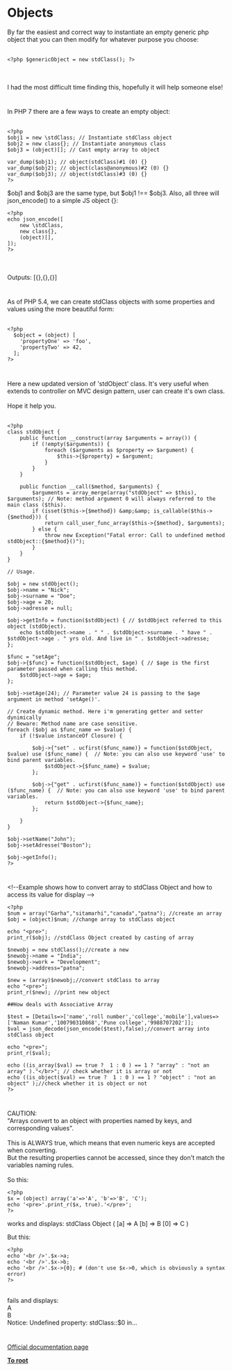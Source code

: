 # Objects



By far the easiest and correct way to instantiate an empty generic php object that you can then modify for whatever purpose you choose:<br><br>

```
<?php $genericObject = new stdClass(); ?>
```
<br><br>I had the most difficult time finding this, hopefully it will help someone else!  

#

In PHP 7 there are a few ways to create an empty object:<br><br>

```
<?php
$obj1 = new \stdClass; // Instantiate stdClass object
$obj2 = new class{}; // Instantiate anonymous class
$obj3 = (object)[]; // Cast empty array to object

var_dump($obj1); // object(stdClass)#1 (0) {}
var_dump($obj2); // object(class@anonymous)#2 (0) {}
var_dump($obj3); // object(stdClass)#3 (0) {}
?>
```


$obj1 and $obj3 are the same type, but $obj1 !== $obj3. Also, all three will json_encode() to a simple JS object {}:



```
<?php
echo json_encode([
    new \stdClass,
    new class{},
    (object)[],
]);
?>
```
<br><br>Outputs: [{},{},{}]  

#

As of PHP 5.4, we can create stdClass objects with some properties and values using the more beautiful form:<br><br>

```
<?php
  $object = (object) [
    'propertyOne' => 'foo',
    'propertyTwo' => 42,
  ];
?>
```
  

#

Here a new updated version of &apos;stdObject&apos; class. It&apos;s very useful when extends to controller on MVC design pattern, user can create it&apos;s own class.<br><br>Hope it help you.<br><br> 

```
<?php
class stdObject {
    public function __construct(array $arguments = array()) {
        if (!empty($arguments)) {
            foreach ($arguments as $property => $argument) {
                $this->{$property} = $argument;
            }
        }
    }

    public function __call($method, $arguments) {
        $arguments = array_merge(array("stdObject" => $this), $arguments); // Note: method argument 0 will always referred to the main class ($this).
        if (isset($this->{$method}) &amp;&amp; is_callable($this->{$method})) {
            return call_user_func_array($this->{$method}, $arguments);
        } else {
            throw new Exception("Fatal error: Call to undefined method stdObject::{$method}()");
        }
    }
}

// Usage.

$obj = new stdObject();
$obj->name = "Nick";
$obj->surname = "Doe";
$obj->age = 20;
$obj->adresse = null;

$obj->getInfo = function($stdObject) { // $stdObject referred to this object (stdObject).
    echo $stdObject->name . " " . $stdObject->surname . " have " . $stdObject->age . " yrs old. And live in " . $stdObject->adresse;
};

$func = "setAge";
$obj->{$func} = function($stdObject, $age) { // $age is the first parameter passed when calling this method.
    $stdObject->age = $age;
};

$obj->setAge(24); // Parameter value 24 is passing to the $age argument in method 'setAge()'.

// Create dynamic method. Here i'm generating getter and setter dynimically
// Beware: Method name are case sensitive.
foreach ($obj as $func_name => $value) {
    if (!$value instanceOf Closure) {

        $obj->{"set" . ucfirst($func_name)} = function($stdObject, $value) use ($func_name) {  // Note: you can also use keyword 'use' to bind parent variables.
            $stdObject->{$func_name} = $value;
        };

        $obj->{"get" . ucfirst($func_name)} = function($stdObject) use ($func_name) {  // Note: you can also use keyword 'use' to bind parent variables.
            return $stdObject->{$func_name};
        };

    }
}

$obj->setName("John");
$obj->setAdresse("Boston");

$obj->getInfo();
?>
```
  

#

&lt;!--Example shows how to convert array to stdClass Object and how to access its value for display --&gt;<br>

```
<?php 
$num = array("Garha","sitamarhi","canada","patna"); //create an array
$obj = (object)$num; //change array to stdClass object 

echo "<pre>";
print_r($obj); //stdClass Object created by casting of array 

$newobj = new stdClass();//create a new 
$newobj->name = "India";
$newobj->work = "Development";
$newobj->address="patna";

$new = (array)$newobj;//convert stdClass to array
echo "<pre>";
print_r($new); //print new object

##How deals with Associative Array

$test = [Details=>['name','roll number','college','mobile'],values=>['Naman Kumar','100790310868','Pune college','9988707202']];
$val = json_decode(json_encode($test),false);//convert array into stdClass object

echo "<pre>";
print_r($val);

echo ((is_array($val) == true ?  1 : 0 ) == 1 ? "array" : "not an array" )."</br>"; // check whether it is array or not
echo ((is_object($val) == true ?  1 : 0 ) == 1 ? "object" : "not an object" );//check whether it is object or not 
?>
```
  

#

CAUTION:<br>"Arrays convert to an object with properties named by keys, and corresponding values".<br><br>This is ALWAYS true, which means that even numeric keys are accepted when converting.<br>But the resulting properties cannot be accessed, since they don&apos;t match the variables naming rules.<br><br>So this:<br>

```
<?php
$x = (object) array('a'=>'A', 'b'=>'B', 'C');
echo '<pre>'.print_r($x, true).'</pre>';
?>
```

works and displays:
stdClass Object
(
    [a] => A
    [b] => B
    [0] => C
)

But this:


```
<?php
echo '<br />'.$x->a;
echo '<br />'.$x->b;
echo '<br />'.$x->{0}; # (don't use $x->0, which is obviously a syntax error)
?>
```
<br>fails and displays:<br>A<br>B<br>Notice: Undefined property: stdClass::$0 in...  

#

[Official documentation page](https://www.php.net/manual/en/language.types.object.php)

**[To root](/README.md)**